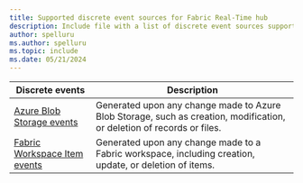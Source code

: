 ```yaml
---
title: Supported discrete event sources for Fabric Real-Time hub
description: Include file with a list of discrete event sources supported by Fabric Real-Time hub.
author: spelluru
ms.author: spelluru
ms.topic: include
ms.date: 05/21/2024
---
```


|Discrete events|Description|
|----|---------|
|[Azure Blob Storage events](get-azure-blob-storage-events.md)|Generated upon any change made to Azure Blob Storage, such as creation, modification, or deletion of records or files.|
|[Fabric Workspace Item events](create-streams-fabric-workspace-item-events.md)|Generated upon any change made to a Fabric workspace, including creation, update, or deletion of items.|

